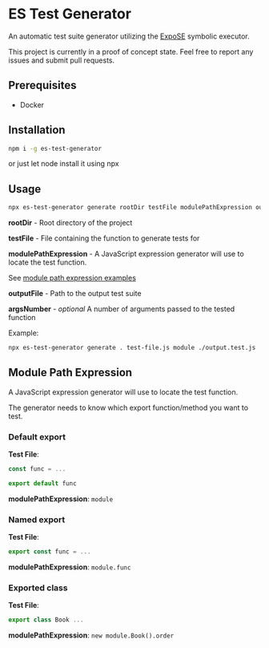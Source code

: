 # ES Test Generator

An automatic test suite generator utilizing the [ExpoSE](https://github.com/ExpoSEJS/ExpoSE) symbolic executor.

This project is currently in a proof of concept state. Feel free to report any issues and submit pull requests.

## Prerequisites

- Docker

## Installation

```bash
npm i -g es-test-generator
```

or just let node install it using npx

## Usage

```bash
npx es-test-generator generate rootDir testFile modulePathExpression outputFile [argsNumber]
```

**rootDir** - Root directory of the project

**testFile** - File containing the function to generate tests for

**modulePathExpression** - 
A JavaScript expression generator will use to locate the test function.

See [module path expression examples](#Module-Path-Expression)

**outputFile** - Path to the output test suite

**argsNumber** - *optional* A number of arguments passed to the tested function

Example:
```bash
npx es-test-generator generate . test-file.js module ./output.test.js
```

## Module Path Expression

A JavaScript expression generator will use to locate the test function.

The generator needs to know which export function/method you want to test.


### Default export

**Test File**:
```typescript
const func = ...

export default func
```

**modulePathExpression**:
`module`

### Named export

**Test File**:
```typescript
export const func = ...
```

**modulePathExpression**:
`module.func`

### Exported class

**Test File**:
```typescript
export class Book ...
```

**modulePathExpression**:
`new module.Book().order`
